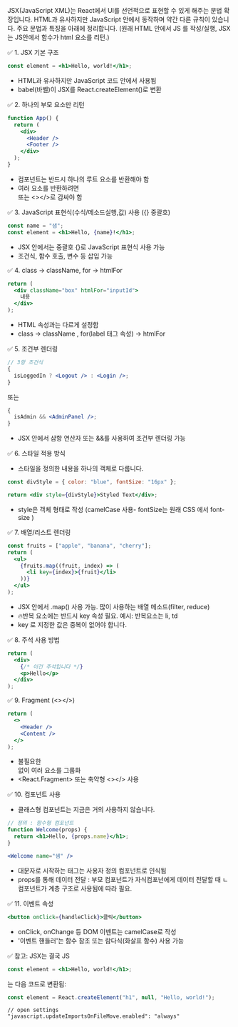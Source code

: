 JSX(JavaScript XML)는 React에서 UI를 선언적으로 표현할 수 있게 해주는 문법 확장입니다. HTML과 유사하지만 JavaScript 안에서 동작하며 약간 다른 규칙이 있습니다. 주요 문법과 특징을 아래에 정리합니다.
(원래 HTML 안에서 JS 를 작성/실행, JSX는 JS안에서 함수가 html 요소를 리턴.)

✅ 1. JSX 기본 구조

```jsx
const element = <h1>Hello, world!</h1>;
```

- HTML과 유사하지만 JavaScript 코드 안에서 사용됨
- babel(바벨)이 JSX를 React.createElement()로 변환

✅ 2. 하나의 부모 요소만 리턴

```jsx
function App() {
  return (
    <div>
      <Header />
      <Footer />
    </div>
  );
}
```

- 컴포넌트는 반드시 하나의 루트 요소를 반환해야 함
- 여러 요소를 반환하려면 <div> 또는 <></>로 감싸야 함

✅ 3. JavaScript 표현식(수식/메소드실행,값) 사용 ({} 중괄호)

```jsx
const name = "샘";
const element = <h1>Hello, {name}!</h1>;
```

- JSX 안에서는 중괄호 {}로 JavaScript 표현식 사용 가능
- 조건식, 함수 호출, 변수 등 삽입 가능

✅ 4. class → className, for → htmlFor

```jsx
return (
  <div className="box" htmlFor="inputId">
    내용
  </div>
);
```

- HTML 속성과는 다르게 설정함
- class → className , for(label 태그 속성) → htmlFor

✅ 5. 조건부 렌더링

```jsx
// 3항 조건식
{
  isLoggedIn ? <Logout /> : <Login />;
}
```

또는

```jsx
{
  isAdmin && <AdminPanel />;
}
```

- JSX 안에서 삼항 연산자 또는 &&를 사용하여 조건부 렌더링 가능

✅ 6. 스타일 적용 방식

- 스타일을 정의한 내용을 하나의 객체로 다룹니다.

```jsx
const divStyle = { color: "blue", fontSize: "16px" };

return <div style={divStyle}>Styled Text</div>;
```

- style은 객체 형태로 작성 (camelCase 사용- fontSize는 원래 CSS 에서 font-size )

✅ 7. 배열/리스트 렌더링

```jsx
const fruits = ["apple", "banana", "cherry"];
return (
  <ul>
    {fruits.map((fruit, index) => (
      <li key={index}>{fruit}</li>
    ))}
  </ul>
);
```

- JSX 안에서 .map() 사용 가능. 많이 사용하는 배열 메소드(filter, reduce)
- 🔥반복 요소에는 반드시 key 속성 필요. 예시: 반복요소는 li, td
- key 로 지정한 값은 중복이 없어야 합니다.

✅ 8. 주석 사용 방법

```jsx
return (
  <div>
    {/* 이건 주석입니다 */}
    <p>Hello</p>
  </div>
);
```

✅ 9. Fragment (<></>)

```jsx
return (
  <>
    <Header />
    <Content />
  </>
);
```

- 불필요한 <div> 없이 여러 요소를 그룹화
- <React.Fragment> 또는 축약형 <></> 사용

✅ 10. 컴포넌트 사용

- 클래스형 컴포넌트는 지금은 거의 사용하지 않습니다.

```jsx
// 정의 : 함수형 컴포넌트
function Welcome(props) {
  return <h1>Hello, {props.name}</h1>;
}
```

```jsx
<Welcome name="샘" />
```

- 대문자로 시작하는 태그는 사용자 정의 컴포넌트로 인식됨
- props를 통해 데이터 전달 : 부모 컴포넌트가 자식컴포넌에게 데이터 전달할 때
  ㄴ 컴포넌트가 계층 구조로 사용됨에 따라 필요.

✅ 11. 이벤트 속성

```jsx
<button onClick={handleClick}>클릭</button>
```

- onClick, onChange 등 DOM 이벤트는 camelCase로 작성
- '이벤트 핸들러'는 함수 참조 또는 람다식(화살표 함수) 사용 가능

✅ 참고: JSX는 결국 JS

```jsx
const element = <h1>Hello, world!</h1>;
```

는 다음 코드로 변환됨:

```js
const element = React.createElement("h1", null, "Hello, world!");
```

```
// open settings
"javascript.updateImportsOnFileMove.enabled": "always"
```
